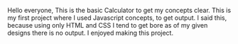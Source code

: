 Hello everyone,
This is the basic Calculator to get my concepts clear.
This is my first project where I used Javascript concepts, to get output. I said this, because using only HTML and CSS I tend to get bore as of my given designs there is no output. I enjoyed making this project.

